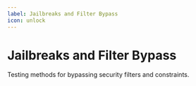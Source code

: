 ```yaml
---
label: Jailbreaks and Filter Bypass
icon: unlock
---
```


# Jailbreaks and Filter Bypass

Testing methods for bypassing security filters and constraints.
